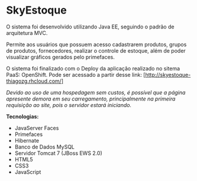# SkyEstoque

O sistema foi desenvolvido utilizando Java EE, seguindo o padrão de arquitetura MVC.

Permite aos usuários que possuem acesso cadastrarem produtos, grupos de produtos, fornecedores, realizar o controle de estoque, além de poder visualizar gráficos gerados pelo primefaces. 

O sistema foi finalizado com o Deploy da aplicação realizado no sitema PaaS: OpenShift. Pode ser acessado a partir desse link:
[http://skyestoque-thiagozg.rhcloud.com/]

*Devido ao uso de uma hospedagem sem custos, é possível que a página apresente demora em seu carregamento, principalmente na primeira requisição ao site, pois o servidor estará iniciando.*

**Tecnologias:**
* JavaServer Faces
* Primefaces
* Hibernate
* Banco de Dados MySQL
* Servidor Tomcat 7 (JBoss EWS 2.0)
* HTML5
* CSS3
* JavaScript
